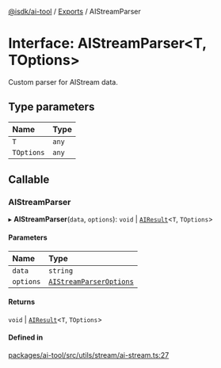 [@isdk/ai-tool](../README.md) / [Exports](../modules.md) / AIStreamParser

# Interface: AIStreamParser\<T, TOptions\>

Custom parser for AIStream data.

## Type parameters

| Name | Type |
| :------ | :------ |
| `T` | `any` |
| `TOptions` | `any` |

## Callable

### AIStreamParser

▸ **AIStreamParser**(`data`, `options`): `void` \| [`AIResult`](AIResult.md)\<`T`, `TOptions`\>

#### Parameters

| Name | Type |
| :------ | :------ |
| `data` | `string` |
| `options` | [`AIStreamParserOptions`](AIStreamParserOptions.md) |

#### Returns

`void` \| [`AIResult`](AIResult.md)\<`T`, `TOptions`\>

#### Defined in

[packages/ai-tool/src/utils/stream/ai-stream.ts:27](https://github.com/isdk/ai-tool.js/blob/43e2dd311b252f4a811e695a7944005766712a72/src/utils/stream/ai-stream.ts#L27)
